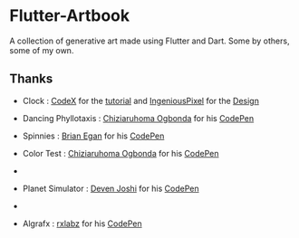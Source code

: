 # Flutter-Artbook

A collection of generative art made using Flutter and Dart. Some by others, some of my own.

## Thanks

- Clock : [CodeX](https://www.youtube.com/watch?v=HyAeZKWWuxA) for the [tutorial](https://www.youtube.com/watch?v=HyAeZKWWuxA) and [IngeniousPixel](https://dribbble.com/ingeniouspixel) for the [Design](https://dribbble.com/shots/6738814-Clock-App-UI-screens)

- Dancing Phyllotaxis : [Chiziaruhoma Ogbonda](https://codepen.io/chiziaruhoma-ogbonda) for his [CodePen](https://codepen.io/chiziaruhoma-ogbonda/pen/NWxPyeo)

- Spinnies : [Brian Egan](https://codepen.io/phillywiggin) for his [CodePen](https://codepen.io/phillywiggins/pen/gOaPNPY)

- Color Test : [Chiziaruhoma Ogbonda](https://codepen.io/chiziaruhoma-ogbonda) for his [CodePen](https://codepen.io/chiziaruhoma-ogbonda/pen/oNjObRm)
- 
- Planet Simulator : [Deven Joshi](https://codepen.io/Deven-Joshi) for his [CodePen](https://codepen.io/Deven-Joshi/pen/XWmyRYK)
- 
- Algrafx : [rxlabz](https://codepen.io/rx-labz) for his [CodePen](https://codepen.io/rx-labz/pen/WNQoNem)
